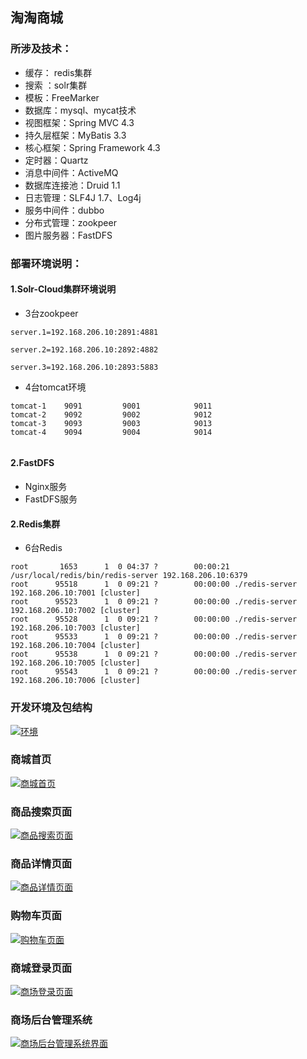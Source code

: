 ## 淘淘商城

### **所涉及技术：**
- 缓存： redis集群
- 搜索 ：solr集群
- 模板：FreeMarker
- 数据库：mysql、mycat技术
- 视图框架：Spring MVC 4.3
- 持久层框架：MyBatis 3.3
- 核心框架：Spring Framework 4.3
- 定时器：Quartz
- 消息中间件：ActiveMQ
- 数据库连接池：Druid 1.1
- 日志管理：SLF4J 1.7、Log4j
- 服务中间件：dubbo
- 分布式管理：zookpeer
- 图片服务器：FastDFS

### 部署环境说明：
#### 1.Solr-Cloud集群环境说明
- 3台zookpeer
```
server.1=192.168.206.10:2891:4881

server.2=192.168.206.10:2892:4882

server.3=192.168.206.10:2893:5883
```
- 4台tomcat环境
```
tomcat-1    9091         9001            9011
tomcat-2    9092         9002            9012
tomcat-3    9093         9003            9013
tomcat-4    9094         9004            9014


```

#### 2.FastDFS
- Nginx服务
- FastDFS服务
#### 2.Redis集群
- 6台Redis
```
root       1653      1  0 04:37 ?        00:00:21 /usr/local/redis/bin/redis-server 192.168.206.10:6379            
root      95518      1  0 09:21 ?        00:00:00 ./redis-server 192.168.206.10:7001 [cluster]
root      95523      1  0 09:21 ?        00:00:00 ./redis-server 192.168.206.10:7002 [cluster]
root      95528      1  0 09:21 ?        00:00:00 ./redis-server 192.168.206.10:7003 [cluster]
root      95533      1  0 09:21 ?        00:00:00 ./redis-server 192.168.206.10:7004 [cluster]
root      95538      1  0 09:21 ?        00:00:00 ./redis-server 192.168.206.10:7005 [cluster]
root      95543      1  0 09:21 ?        00:00:00 ./redis-server 192.168.206.10:7006 [cluster]
```
### 开发环境及包结构
[![环境](http://oy3l6utxs.bkt.clouddn.com/%E7%8E%AF%E5%A2%83.jpg "环境")](http://oy3l6utxs.bkt.clouddn.com/%E7%8E%AF%E5%A2%83.jpg "环境")
### 商城首页
[![商城首页](http://oy3l6utxs.bkt.clouddn.com/%E6%B7%98%E6%B7%98%E7%BD%91%E4%B8%8A%E5%95%86%E5%9F%8E%E9%A1%B5%E9%9D%A2.png "商城首页")](http://oy3l6utxs.bkt.clouddn.com/%E6%B7%98%E6%B7%98%E7%BD%91%E4%B8%8A%E5%95%86%E5%9F%8E%E9%A1%B5%E9%9D%A2.png "商城首页")
### 商品搜索页面
[![商品搜索页面](http://oy3l6utxs.bkt.clouddn.com/%E5%95%86%E5%93%81%E6%90%9C%E7%B4%A2.png "商品搜索页面")](http://oy3l6utxs.bkt.clouddn.com/%E5%95%86%E5%93%81%E6%90%9C%E7%B4%A2.png "商品搜索页面")
### 商品详情页面
[![商品详情页面](http://oy3l6utxs.bkt.clouddn.com/%E5%95%86%E5%93%81%E8%AF%A6%E6%83%85%E9%A1%B5.png "商品详情页面")](http://oy3l6utxs.bkt.clouddn.com/%E5%95%86%E5%93%81%E8%AF%A6%E6%83%85%E9%A1%B5.png "商品详情页面")
### 购物车页面
[![购物车页面](http://oy3l6utxs.bkt.clouddn.com/%E8%B4%AD%E7%89%A9%E8%BD%A6%E9%A1%B5%E9%9D%A2.png "购物车页面")](http://oy3l6utxs.bkt.clouddn.com/%E8%B4%AD%E7%89%A9%E8%BD%A6%E9%A1%B5%E9%9D%A2.png "购物车页面")
### 商城登录页面
[![商场登录页面](http://oy3l6utxs.bkt.clouddn.com/%E7%99%BB%E5%BD%95%E9%A1%B5%E9%9D%A2.png "商场登录页面")](http://oy3l6utxs.bkt.clouddn.com/%E7%99%BB%E5%BD%95%E9%A1%B5%E9%9D%A2.png "商场登录页面")
### 商场后台管理系统
[![商场后台管理系统界面](http://oy3l6utxs.bkt.clouddn.com/%E6%B7%98%E6%B7%98%E5%95%86%E5%9F%8E%E5%90%8E%E5%8F%B0%E7%AE%A1%E7%90%86%E7%B3%BB%E7%BB%9F.png "商场后台管理系统界面")](http://oy3l6utxs.bkt.clouddn.com/%E6%B7%98%E6%B7%98%E5%95%86%E5%9F%8E%E5%90%8E%E5%8F%B0%E7%AE%A1%E7%90%86%E7%B3%BB%E7%BB%9F.png "商场后台管理系统界面")